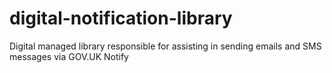 # digital-notification-library
Digital managed library responsible for assisting in sending emails and SMS messages via GOV.UK Notify
